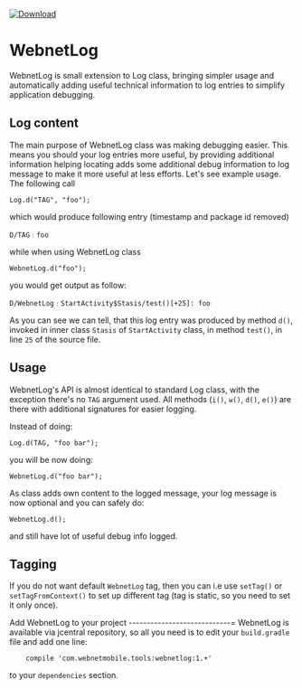 [ ![Download](https://api.bintray.com/packages/webnetmobile/maven/webnet-log/images/download.svg) ](https://bintray.com/webnetmobile/maven/webnet-log/_latestVersion)

WebnetLog
=========
 WebnetLog is small extension to Log class, bringing simpler usage and automatically adding
 useful technical information to log entries to simplify application debugging.


Log content
-----------
The main purpose of WebnetLog class was making debugging easier. This means you should your log
entries more useful, by providing additional information helping locating adds some additional
debug information to log message to make it more useful at less efforts. Let's see example usage.
The following call

    Log.d("TAG", "foo");

which would produce following entry (timestamp and package id removed)

    D/TAG﹕foo

while when using WebnetLog class

    WebnetLog.d("foo");

you would get output as follow:

    D/WebnetLog﹕StartActivity$Stasis/test()[+25]: foo

As you can see we can tell, that this log entry was produced by method `d()`, invoked in inner
class `Stasis` of `StartActivity` class, in method `test()`, in line `25` of the source file.


Usage
-----
WebnetLog's API is almost identical to standard Log class, with the exception there's no `TAG`
argument used. All methods (`i()`, `w()`, `d()`, `e()`) are there with additional signatures
for easier logging.

Instead of doing:

    Log.d(TAG, "foo bar");

you will be now doing:

    WebnetLog.d("foo bar");

As class adds own content to the logged message, your log message is now optional and you can safely
do:

    WebnetLog.d();

and still have lot of useful debug info logged.


Tagging
-------
If you do not want default `WebnetLog` tag, then you can i.e use `setTag()` or `setTagFromContext()`
to set up different tag (tag is static, so you need to set it only once).

Add WebnetLog to your project
----------------------------=
WebnetLog is available via jcentral repository, so all you need is to edit your `build.gradle` file
and add one line:

```
    compile 'com.webnetmobile.tools:webnetlog:1.+'
```

to your `dependencies` section.
